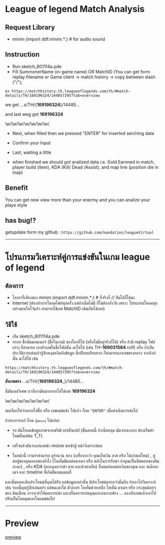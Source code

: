 # League of legend Match Analysis

## Request Library 
- minim (import ddf.minim.*;)  # for audio sound


## Instruction
- Run sketch_601114a.pde
- Fill SummonerName (in-game name) OR MatchID (You can get form replay filename or Game client -> match history -> copy between slash ("/");

`ex https://matchhistory.th.leagueoflegends.com/th/#match-details/TH/169196324/144857395?tab=overview`

we get
...s/TH/{__**169196324**__}/14485...


and last weg got
__169196324__

\w/\w/\w/\w/\w/\w/\w/

- Next, when filled then we pressed "ENTER" for inserted serching data

- Confirm your Input
- Last, waiting a little 
- when finished we should got analized data  i.e. Gold Earnned in match,
 player build (item), KDA (Kill/ Dead /Assist), and map line (position die in map)


## Benefit
You can get new view more than your enermy and you can analize your playe style


## has bug!?
getupdate form my github : 
`https://github.com/kandation/leagueVirtual`

---------------------------

# โปรแกรมวิเคราะห์คู่การแข่งขันในเกม league of legend
## ต้องการ
- ไลบรารี่เสียงของ minim (import ddf.minim.*;) # ที่จริงก็ // ปิดไปก็ได้นะ
- Internet (ต้องทำการโหลดไฟล์ทุกครั้ง แต่ถ้าเน็ตไม่มี ก็ไม่ต้องกังวัล เพราะ โปรแกรมโหลดทุกอย่างมาเก็บไว้แล้ว สามารถใช้เลข MatchID เดิมเปิดได้เลย)
 
## วิธีใช้
- เปิด sketch_601114a.pde
- กรอก ชื่อซัมมอนเนอร์ (ชื่อในเกม) ของใครก็ได้ (หรือไม่มีอยู่จริงก็ได้)  หรือ ถ้ามี replay ไฟล์เก่าๆ ก็สามารถ
 เอาตัวเลขในชื่อไฟล์นั้น มาใส่ได้ (เช่น TH-__169031564__.rofl) หรือ ถ้าเปิด ประวัติการแข่งแล้วรู้สึกหงุดหงิดกับข้อมูล
ที่เปรียบเทียบยาก ก็สามารถเอาเลขตรงกลาง จากลิงก์นั้น มาใส่ได้
เช่น 

`https://matchhistory.th.leagueoflegends.com/th/#match-details/TH/169196324/144857395?tab=overview`

**สังเกตตรง**
...s/TH/{__169196324___}/14485...

นี่มันเลขวิเศษ เราก็เอามันมากรอกใส่ได้เลย
__169196324__

\w/\w/\w/\w/\w/\w/\w/

พอเลือกได้ว่าอยากใส่ชื่อ หรือ เลขแมชแข่ง ไปแล้ว ก็กด `"ENTER"` เพื่อดำเนินการต่อไป

ถ้าอยากจะแก้ ก็กด `ปุ่มแดงๆ` ไปแก้ละ


- รอ มันโหลดข้อมูลภาพจากเชริฟเวอร์สักแปป (ขั้นตอนนี้ ถ้าเน็ตหลุด มันจะเตะออก ต้องเริ่มทำใหม่ตั้งแต่ต้น T_T)

- เสร็จแล้วมันจะแสดงหน้า moive พาเข้าสู้ หน้าวิเคราะห์ผล

- ในหน้านี้ เรามารสามารถ ดูจำนวน ทอง (เครื่องบงว่า คุณเก็บเงิน ลาส ครีบ ได้เก่งแค่ไหน)  , คู่ต่อสู้ของคุณออกของยังไง
 (ไอเท็มมีผลต่อดาเมจ หรือ พลังในการรักษา ถ้าคุณเป็นซัพพอทของทีมอะนะ) , หรือ   KDA (คะแนนการฆ่า ตาย และช่วยเหลือ) ซึ่งผมส่งผลต่อเงินของคุณ และ สเต๊กดาเมจ
และ timeline ที่เกิดขึ้นบนแผนที่


และนั้นแหละคือประโยชน์ที่คุณได้รับ
แต่ข้อมูลเหล่านั้น มีประโยชน์มากกว่านั้นอีก ถ้าเอาไปวิเคราะห์ เช่น รอบนี้คุณรู้สึกเล่นแย่ๆ แต่ชนะมาได้ ตัวละคร ไอเท็มช่วยเหลือ ไอเท็ม ดาเมจ หรือ กระสุนน้อยๆของ มินเนี่ยน
อาจจะทำให้ผลการแข่ง และสไตลการเล่นคุณและคนรอบข้าง ... ลองสังเกตแล้วเอาไปปรับเป็นไตลคุณเองในแมชต่อไป

------------------

# Preview

[preview](Docs/Screenshot.jpg)

